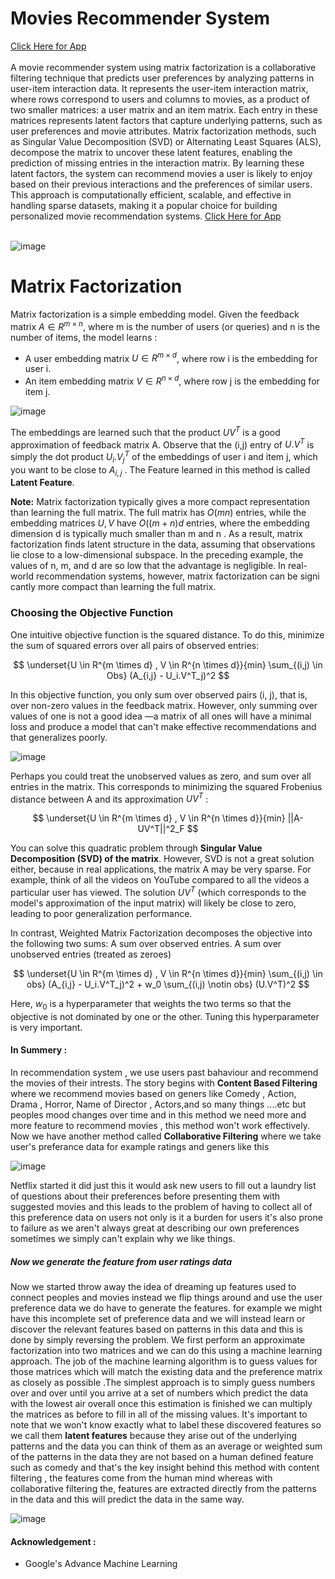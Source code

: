 # Movies Recommender System 
[Click Here for App](https://movierecommsys.streamlit.app/) <br><br>
A movie recommender system using matrix factorization is a collaborative filtering technique that predicts user preferences by analyzing patterns in user-item interaction data. It represents the user-item interaction matrix, where rows correspond to users and columns to movies, as a product of two smaller matrices: a user matrix and an item matrix. Each entry in these matrices represents latent factors that capture underlying patterns, such as user preferences and movie attributes. Matrix factorization methods, such as Singular Value Decomposition (SVD) or Alternating Least Squares (ALS), decompose the matrix to uncover these latent features, enabling the prediction of missing entries in the interaction matrix. By learning these latent factors, the system can recommend movies a user is likely to enjoy based on their previous interactions and the preferences of similar users. This approach is computationally efficient, scalable, and effective in handling sparse datasets, making it a popular choice for building personalized movie recommendation systems. [Click Here for App](https://movierecommsys.streamlit.app/) <br><br>

![image](https://github.com/user-attachments/assets/86668525-94f3-4866-965d-a1eb45cdd5d0)


# Matrix Factorization

Matrix factorization is a simple embedding model. Given the feedback matrix $A \in R^{m \times n}$, where m is the number of users (or queries) and n is the number of items, the model learns :
- A user embedding matrix $U \in R^{m \times d}$, where row i is the embedding for user i.
- An item embedding matrix $V \in R^{n \times d}$, where row j is the embedding for item j.
 
![image](https://github.com/user-attachments/assets/ba604211-04ee-46aa-b7c1-f0b386e1921d)

The embeddings are learned such that the product $UV^T$ is a good approximation of feedback matrix A. Observe that the (i,j)  entry of $U.V^T$  is simply the dot product $U_i.V^T_j$ of the embeddings of user i and 
item j, which you want to be close to $A_{i,j}$ .  The Feature learned in this method is called **Latent Feature**.

 **Note:** Matrix factorization typically gives a more compact representation than learning the full matrix.
 The full matrix has  $O(mn)$  entries, while the embedding matrices $U,V$ have $O((m+n)d$ entries,
 where the embedding dimension d is typically much smaller than m and n  . As a result, matrix
 factorization finds latent structure in the data, assuming that observations lie close to a low-dimensional
 subspace. In the preceding example, the values of n, m, and d are so low that the advantage is negligible.
 In real-world recommendation systems, however, matrix factorization can be signi cantly more compact
 than learning the full matrix.

 ### Choosing the Objective Function
 One intuitive objective function is the squared distance. To do this, minimize the sum of
 squared errors over all pairs of observed entries:

 $$
 \underset{U \in R^{m \times d} , V \in R^{n \times d}}{min} \sum_{(i,j) \in Obs} (A_{i,j} - U_i.V^T_j)^2
 $$

In this objective function, you only sum over observed pairs (i, j), that is, over non-zero
 values in the feedback matrix. However, only summing over values of one is not a good idea
 —a matrix of all ones will have a minimal loss and produce a model that can't make
 effective recommendations and that generalizes poorly.

 ![image](https://github.com/user-attachments/assets/fcfd1381-7655-4af8-86f3-d76ae481f169)

Perhaps you could treat the unobserved values as zero, and sum over all entries in the matrix. This corresponds to minimizing the squared 
Frobenius distance between  A and its approximation $UV^T$ :

$$
\underset{U \in R^{m \times d} , V \in R^{n \times d}}{min} ||A-UV^T||^2_F
$$

You can solve this quadratic problem through **Singular Value Decomposition (SVD) of the
 matrix**. However, SVD is not a great solution either, because in real applications, the matrix A
 may be very sparse. For example, think of all the videos on YouTube compared to all the
 videos a particular user has viewed. The solution $UV^T$ (which corresponds to the model's
 approximation of the input matrix) will likely be close to zero, leading to poor generalization
 performance.

 In contrast, Weighted Matrix Factorization decomposes the objective into the following two
 sums:
 A sum over observed entries.
 A sum over unobserved entries (treated as zeroes)

 $$
\underset{U \in R^{m \times d} , V \in R^{n \times d}}{min} \sum_{(i,j) \in obs} (A_{i,j} - U_i.V^T_j)^2 + w_0 \sum_{(i,j) \notin obs} (U.V^T)^2
$$

Here, $w_0$ is a hyperparameter that weights the two terms so that the objective is not
 dominated by one or the other. Tuning this hyperparameter is very important.

 #### In Summery : 
 In recommendation system , we use users past bahaviour and recommend the movies of their intrests. The story begins with **Content Based Filtering** where we recommend movies based on geners like  Comedy , Action, 
 Drama , Horror, Name of Director , Actors,and so many things   ....etc but peoples mood changes over time and in this method we need more and more feature to recommend movies , this method won't work effectively.
 Now we have another method called **Collaborative Filtering** where we take user's preferance data for example ratings and geners like this
 
 ![image](https://github.com/user-attachments/assets/2cc63e1f-88e6-4474-84a1-d0e4b2a67e58)

 Netflix started it did just this it would ask new users to fill out a laundry list of questions about their preferences before presenting them with suggested movies and this leads to the problem of having to 
 collect all of this preference data on users not only is it a burden for users it's also prone to failure as we aren't always great at describing our own preferences sometimes we simply can't explain why we 
 like things.

 ##### Now we generate the feature from user ratings data 
 Now we  started  throw away the idea of dreaming up features used to connect peoples and movies instead we flip things around and use the user preference data we do have to generate the features. for example we might 
 have this incomplete set of preference data and we will instead learn or discover the relevant features based on patterns in this data and this is done by simply reversing the problem. We first perform an 
 approximate factorization into two matrices and we can do this using a machine learning approach. The job of the machine learning algorithm is to guess values for those matrices which will match the existing 
 data and the preference matrix as closely as possible .The simplest approach is to simply guess numbers over and over until you arrive at a set of numbers which predict the data with the lowest air overall once 
 this estimation is finished we can multiply the matrices as before to fill in all of the missing values.  It's important to note that we won't know exactly what to label these discovered features so we call them **latent
 features** because they arise out of the underlying patterns and the data you can think of them as an average or weighted sum of the patterns in the data they are not based on a human defined feature such as comedy and that's 
 the key insight behind this method with content filtering , the features come from the human mind whereas with collaborative filtering the, features are extracted directly from the patterns in the data and this will predict the 
 data in the same way.

 ![image](https://github.com/user-attachments/assets/c34ea57e-4f6d-4781-a36b-acbf9fc7c112)

 #### Acknowledgement : 
 - Google's Advance Machine Learning 


 
